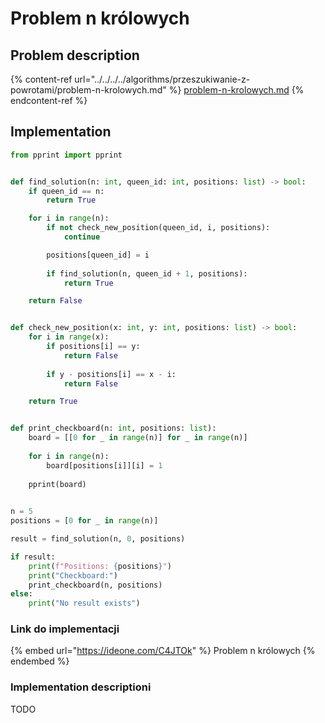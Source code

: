 # Problem n królowych

## Problem description

{% content-ref url="../../../../algorithms/przeszukiwanie-z-powrotami/problem-n-krolowych.md" %}
[problem-n-krolowych.md](../../../../algorithms/przeszukiwanie-z-powrotami/problem-n-krolowych.md)
{% endcontent-ref %}

## Implementation

```python
from pprint import pprint


def find_solution(n: int, queen_id: int, positions: list) -> bool:
    if queen_id == n:
        return True

    for i in range(n):
        if not check_new_position(queen_id, i, positions):
            continue

        positions[queen_id] = i
        
        if find_solution(n, queen_id + 1, positions):
            return True

    return False


def check_new_position(x: int, y: int, positions: list) -> bool:
    for i in range(x):
        if positions[i] == y:
            return False
            
        if y - positions[i] == x - i:
            return False

    return True


def print_checkboard(n: int, positions: list):
    board = [[0 for _ in range(n)] for _ in range(n)]
    
    for i in range(n):
        board[positions[i]][i] = 1
        
    pprint(board)
    

n = 5
positions = [0 for _ in range(n)]

result = find_solution(n, 0, positions)

if result:
    print(f"Positions: {positions}")
    print("Checkboard:")
    print_checkboard(n, positions)
else:
    print("No result exists")
```

### Link do implementacji

{% embed url="https://ideone.com/C4JTOk" %}
Problem n królowych
{% endembed %}

### Implementation descriptioni

TODO

